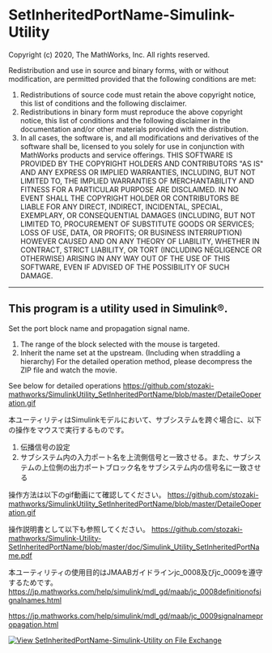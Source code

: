 # SetInheritedPortName-Simulink-Utility

Copyright (c) 2020, The MathWorks, Inc.
All rights reserved.

Redistribution and use in source and binary forms, with or without modification, are permitted provided that the following conditions are met:
1. Redistributions of source code must retain the above copyright notice, this list of conditions and the following disclaimer.
2. Redistributions in binary form must reproduce the above copyright notice, 
   this list of conditions and the following disclaimer in the documentation and/or other materials provided with the distribution.
3. In all cases, the software is, and all modifications and derivatives of the software shall be,
   licensed to you solely for use in conjunction with MathWorks products and service offerings. 
THIS SOFTWARE IS PROVIDED BY THE COPYRIGHT HOLDERS AND CONTRIBUTORS "AS IS" AND ANY EXPRESS OR IMPLIED WARRANTIES,
INCLUDING, BUT NOT LIMITED TO, THE IMPLIED WARRANTIES OF MERCHANTABILITY AND FITNESS FOR A PARTICULAR PURPOSE ARE DISCLAIMED.
IN NO EVENT SHALL THE COPYRIGHT HOLDER OR CONTRIBUTORS BE LIABLE FOR ANY DIRECT, INDIRECT, INCIDENTAL, SPECIAL, EXEMPLARY, OR CONSEQUENTIAL DAMAGES
(INCLUDING, BUT NOT LIMITED TO, PROCUREMENT OF SUBSTITUTE GOODS OR SERVICES; LOSS OF USE, DATA, OR PROFITS; OR BUSINESS INTERRUPTION)
HOWEVER CAUSED AND ON ANY THEORY OF LIABILITY, WHETHER IN CONTRACT, STRICT LIABILITY, OR TORT
(INCLUDING NEGLIGENCE OR OTHERWISE) ARISING IN ANY WAY OUT OF THE USE OF THIS SOFTWARE, EVEN IF ADVISED OF THE POSSIBILITY OF SUCH DAMAGE.

-----------------------------------------------------------------------------------------------------------------------------------------

## This program is a utility used in Simulink®.
Set the port block name and propagation signal name.
1. The range of the block selected with the mouse is targeted.
2. Inherit the name set at the upstream. (Including when straddling a hierarchy)
For the detailed operation method, please decompress the ZIP file and watch the movie.

See below for detailed operations
https://github.com/stozaki-mathworks/SimulinkUtility_SetInheritedPortName/blob/master/DetaileOoperation.gif

本ユーティリティはSimulinkモデルにおいて、サブシステムを跨ぐ場合に、以下の操作をマウスで実行するものです。
1. 伝播信号の設定
2. サブシステム内の入力ポート名を上流側信号と一致させる。また、サブシステムの上位側の出力ポートブロック名をサブシステム内の信号名に一致させる

操作方法は以下のgif動画にて確認してください。
https://github.com/stozaki-mathworks/SimulinkUtility_SetInheritedPortName/blob/master/DetaileOoperation.gif

操作説明書として以下も参照してください。
https://github.com/stozaki-mathworks/Simulink-Utility-SetInheritedPortName/blob/master/doc/Simulink_Utility_SetInheritedPortName.pdf

本ユーティリティの使用目的はJMAABガイドラインjc_0008及びjc_0009を遵守するためです。
https://jp.mathworks.com/help/simulink/mdl_gd/maab/jc_0008definitionofsignalnames.html

https://jp.mathworks.com/help/simulink/mdl_gd/maab/jc_0009signalnamepropagation.html

[![View SetInheritedPortName-Simulink-Utility on File Exchange](https://www.mathworks.com/matlabcentral/images/matlab-file-exchange.svg)](https://jp.mathworks.com/matlabcentral/fileexchange/75017-setinheritedportname-simulink-utility)
